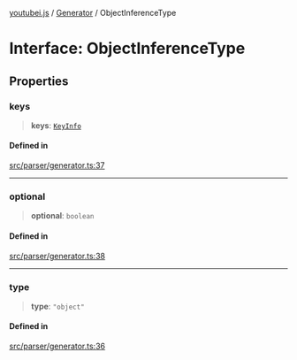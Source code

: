[youtubei.js](../../../README.md) / [Generator](../README.md) / ObjectInferenceType

# Interface: ObjectInferenceType

## Properties

### keys

> **keys**: [`KeyInfo`](../type-aliases/KeyInfo.md)

#### Defined in

[src/parser/generator.ts:37](https://github.com/LuanRT/YouTube.js/blob/305a398158a6cac82e6ef288fed4bf1661c89d52/src/parser/generator.ts#L37)

***

### optional

> **optional**: `boolean`

#### Defined in

[src/parser/generator.ts:38](https://github.com/LuanRT/YouTube.js/blob/305a398158a6cac82e6ef288fed4bf1661c89d52/src/parser/generator.ts#L38)

***

### type

> **type**: `"object"`

#### Defined in

[src/parser/generator.ts:36](https://github.com/LuanRT/YouTube.js/blob/305a398158a6cac82e6ef288fed4bf1661c89d52/src/parser/generator.ts#L36)

